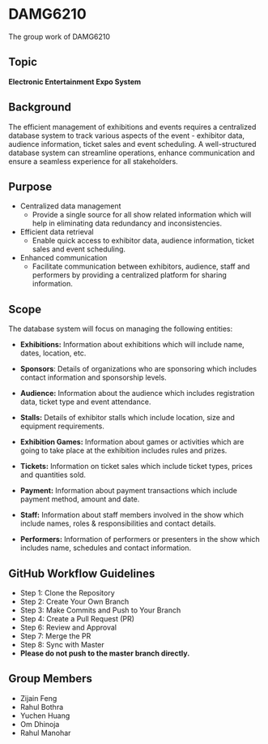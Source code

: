 # DAMG6210
The group work of DAMG6210
## Topic
**Electronic Entertainment Expo System**
## Background
The efficient management of exhibitions and events requires a centralized database system to track various aspects of the event - exhibitor data, audience information, ticket sales and event scheduling. A well-structured database system can streamline operations, enhance communication and ensure a seamless experience for all stakeholders.
## Purpose
- Centralized data management
  - Provide a single source for all show related information which will help in eliminating data redundancy and inconsistencies.
- Efficient data retrieval
  - Enable quick access to exhibitor data, audience information, ticket sales and event scheduling.
- Enhanced communication
  - Facilitate communication between exhibitors, audience, staff and performers by providing a centralized platform for sharing information.
## Scope
The database system will focus on managing the following entities:
- **Exhibitions:** Information about exhibitions which will include name, dates, location, etc.

- **Sponsors**: Details of organizations who are sponsoring which includes contact information and sponsorship levels.

- **Audience:** Information about the audience which includes registration data, ticket type and event attendance.

- **Stalls:** Details of exhibitor stalls which include location, size and equipment requirements.

- **Exhibition Games:** Information about games or activities which are going to take place at the exhibition includes rules and prizes.

- **Tickets:** Information on ticket sales which include ticket types, prices and quantities sold.
- **Payment:** Information about payment transactions which include payment method, amount and date.

- **Staff:** Information about staff members involved in the show which include names, roles & responsibilities and contact details.

- **Performers:** Information of performers or presenters in the show which includes name, schedules and contact information.
## GitHub Workflow Guidelines
- Step 1: Clone the Repository
- Step 2: Create Your Own Branch
- Step 3: Make Commits and Push to Your Branch
- Step 4: Create a Pull Request (PR)
- Step 6: Review and Approval
- Step 7: Merge the PR
- Step 8: Sync with Master
- **Please do not push to the master branch directly.**
## Group Members
- Zijain Feng
- Rahul Bothra
- Yuchen Huang
- Om Dhinoja
- Rahul Manohar
